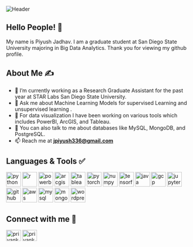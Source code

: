 

![Header](https://cdn.dribbble.com/users/1523313/screenshots/13671653/media/7c52f9d4b1117aa12f3bf9f9c3b9e1aa.gif)

## Hello People! &#128075;

My name is Piyush Jadhav. I am a graduate student at San Diego State University majoring in Big Data Analytics. Thank you for viewing my github profile.

## About Me &#9997;
-  🔭 I’m currently working as a Research Graduate Assistant for the past year at STAR Labs San Diego State University.
- 💬 Ask me about Machine Learning Models for supervised Learning and unsupervised learning .
- 💬 For data visualization I have been working on various tools which includes PowerBI, ArcGIS, and Tableau.
- 💬 You can also talk to me about databases like MySQL, MongoDB, and PostgreSQL.
-  📫 Reach me at **jpiyush336@gmail.com**


## Languages & Tools &#9989;
<p align='left'>
  <img src="https://www.svgrepo.com/show/452091/python.svg" alt="python" width="40" height="40"/>
    <img src='https://upload.wikimedia.org/wikipedia/commons/thumb/1/1b/R_logo.svg/1920px-R_logo.svg.png' width="40" height="40" alt="r">
   <img src='https://1000logos.net/wp-content/uploads/2022/08/Microsoft-Power-BI-Logo.png' width="40" height="40" alt="powerbi">
     <img src='https://upload.wikimedia.org/wikipedia/commons/7/7e/ArcGIS_logo_%28cropped%29.png?20210321190132' width="40" height="40" alt="arcgis">
  <img src="https://www.svgrepo.com/show/354428/tableau-icon.svg" alt="tableau" width="40" height="40">
  <img src='https://www.svgrepo.com/show/354240/pytorch.svg' alt="pytorch" width="40" height="40">
  <img src='https://www.svgrepo.com/show/373938/numpy.svg' alt="numpy" width="40" height="40">
   <img src='https://www.svgrepo.com/show/354440/tensorflow.svg' width="40" height="40" alt="tensorflow">
     <img src='https://www.svgrepo.com/show/452234/java.svg' width="40" height="40" alt="java">
       <img src='https://www.svgrepo.com/show/448223/gcp.svg' width="40" height="40" alt="gcp">
  <img src='https://www.svgrepo.com/show/353949/jupyter.svg' width="40" height="40" alt="jupyter notebook">
  <img src='https://www.svgrepo.com/show/503359/github.svg' width="40" height="40" alt="github">
  <img src='https://www.svgrepo.com/show/448266/aws.svg' width="40" height="40" alt="aws">
     <img src='https://www.svgrepo.com/show/303251/mysql-logo.svg' width="40" height="40" alt="mysql">
       <img src='https://www.svgrepo.com/show/439231/mongodb.svg' width="40" height="40" alt="mongodb">
  <img src='https://www.svgrepo.com/show/520329/wordpress.svg' width="40" height="40" alt="wordpress">
  
</p>

##  Connect with me &#129309;
<p align="left">
<a href="https://www.linkedin.com/in/piyushjadhav04/" target="blank"><img align="center" src="https://raw.githubusercontent.com/rahuldkjain/github-profile-readme-generator/master/src/images/icons/Social/linked-in-alt.svg" alt="priyankabirajdar" height="30" width="40" /></a>
<a href="https://github.com/pjadhav5510" target="blank"><img align="center" src="https://cdn.jsdelivr.net/npm/simple-icons@3.0.1/icons/github.svg" alt="priyankabirajdar" height="30" width="40" /></a>  



[1.1]: https://i.imgur.com/Vahbdkj.png (linkedin icon)
  
